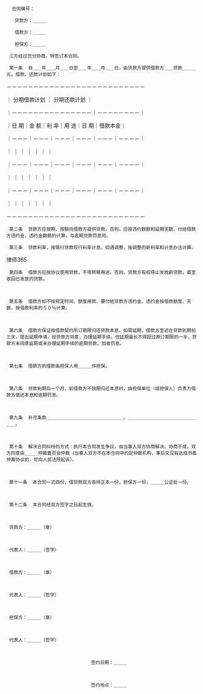 
      合同编号：
 
       贷款方：＿＿＿
 
       借款方：＿＿＿
 
       担保方：＿＿＿
 
     三方经过充分协商，特签订本合同。
 
     第一条  自＿＿年＿＿月＿＿日至＿＿年＿＿月＿＿日，由贷款方提供借款方＿＿贷款＿＿＿元。借款、还款计划如下：
 
 －－－－－－－－－－－－－－－－－－－－－－－－－－
 
 ｜            分期借款计划      ｜  分期还款计划  ｜
 
 ｜－－－－－－－－－－－－－－－｜－－－－－－－－｜
 
 ｜日  期｜金  额｜利  率｜用  途｜日  期｜借款本金｜
 
 ｜－－－｜－－－｜－－－｜－－－｜－－－｜－－－－｜
 
 ｜      ｜      ｜      ｜      ｜      ｜        ｜
 
 ｜－－－｜－－－｜－－－｜－－－｜－－－｜－－－－｜
 
 ｜      ｜      ｜      ｜      ｜      ｜        ｜
 
 ｜－－－｜－－－｜－－－｜－－－｜－－－｜－－－－｜
 
 ｜      ｜      ｜      ｜      ｜      ｜        ｜
 
 －－－－－－－－－－－－－－－－－－－－－－－－－－
 
     第二条  贷款方应按期、按额向借款方提供贷款，否则，应按违约数额和延期天数，付给借款方违约金，违约金数额的计算，与逾期贷款罚息同。
 
     第三条  贷款利率，按银行贷款现行利率计息。如遇调整，按调整的新利率和计息办法计算。
 




 
律师365






     第四条  借款方应按协议使用贷款，不得转移用途。否则，贷款方有权停止发放新贷款，直至收回已发放的贷款。

 

     第五条  借款方如不按规定时间、额度用款，要付给贷款方违约金。违约金按借款额度、天数，按借款利率的５０％计算。

 

     第六条  借款方保证按借款契约所订期限归还贷款本息。如需延期，借款方至迟在贷款到期前三天，提出延期申请，经贷款方同意，办理延期手续。但延期最长不得超过原订期限的一半，贷款方未同意延期或未办理延期手续的逾期贷款，加收罚息。

 

     第七条  借款方的借款由担保人用＿＿＿作担保。

 

     第八条  贷款到期后一个月，如借款方不按期归还本息时，由担保单位（或担保人）负责为借款方偿还本息和逾期罚息。

 

     第九条  补充条款＿＿＿＿＿＿＿＿＿＿＿＿＿＿＿＿＿。＿＿＿＿＿＿＿＿＿＿＿＿＿＿＿＿＿。

 

     第十条  解决合同纠纷的方式：执行本合同发生争议，由当事人双方协商解决。协商不成，双方同意由＿＿＿仲裁委员会仲裁（当事人双方不在本合同中约定仲裁机构，事后又没有达成书面仲裁协议的，可向人民法院起诉）。

 

     第十一条  本合同一式四份，借贷款双方各持正本一份，担保方一份，＿＿＿公证处一份。

 

     第十二条  本合同经双方签字之日起生效。

 

     贷款方：＿＿＿（章）

 

     代表人：＿＿＿（签字）

 

     借款方：＿＿＿（章）

 

     代表人：＿＿＿（签字）

 

     担保方：＿＿＿（章）

 

     代表人：＿＿＿（签字）

 

                                   签约日期：＿＿＿

 

                                   签约地点：＿＿＿

 


 

 
 
 
 
 
  


  
 

  


  


  
 
 
 
 

